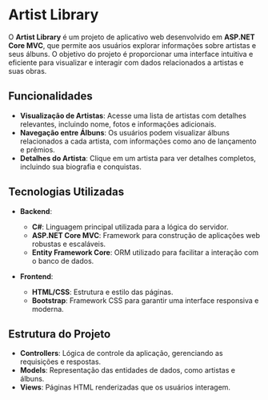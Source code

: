 # Artist Library

O **Artist Library** é um projeto de aplicativo web desenvolvido em **ASP.NET Core MVC**, que permite aos usuários explorar informações sobre artistas e seus álbuns. O objetivo do projeto é proporcionar uma interface intuitiva e eficiente para visualizar e interagir com dados relacionados a artistas e suas obras.

## Funcionalidades
- **Visualização de Artistas**: Acesse uma lista de artistas com detalhes relevantes, incluindo nome, fotos e informações adicionais.
- **Navegação entre Álbuns**: Os usuários podem visualizar álbuns relacionados a cada artista, com informações como ano de lançamento e prêmios.
- **Detalhes do Artista**: Clique em um artista para ver detalhes completos, incluindo sua biografia e conquistas.

## Tecnologias Utilizadas
- **Backend**:
  - **C#**: Linguagem principal utilizada para a lógica do servidor.
  - **ASP.NET Core MVC**: Framework para construção de aplicações web robustas e escaláveis.
  - **Entity Framework Core**: ORM utilizado para facilitar a interação com o banco de dados.
  
- **Frontend**:
  - **HTML/CSS**: Estrutura e estilo das páginas.
  - **Bootstrap**: Framework CSS para garantir uma interface responsiva e moderna.

## Estrutura do Projeto
- **Controllers**: Lógica de controle da aplicação, gerenciando as requisições e respostas.
- **Models**: Representação das entidades de dados, como artistas e álbuns.
- **Views**: Páginas HTML renderizadas que os usuários interagem.
  
